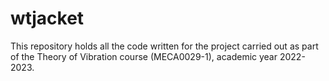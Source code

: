 # wtjacket

This repository holds all the code written for the project carried out as part
of the Theory of Vibration course (MECA0029-1), academic year 2022-2023.
